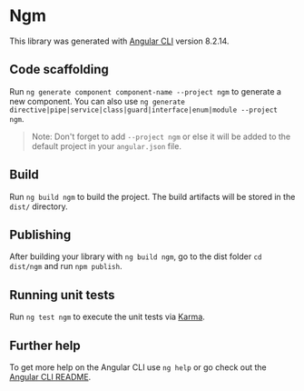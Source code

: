 # Ngm

This library was generated with [Angular CLI](https://github.com/angular/angular-cli) version 8.2.14.

## Code scaffolding

Run `ng generate component component-name --project ngm` to generate a new component. You can also use `ng generate directive|pipe|service|class|guard|interface|enum|module --project ngm`.
> Note: Don't forget to add `--project ngm` or else it will be added to the default project in your `angular.json` file. 

## Build

Run `ng build ngm` to build the project. The build artifacts will be stored in the `dist/` directory.

## Publishing

After building your library with `ng build ngm`, go to the dist folder `cd dist/ngm` and run `npm publish`.

## Running unit tests

Run `ng test ngm` to execute the unit tests via [Karma](https://karma-runner.github.io).

## Further help

To get more help on the Angular CLI use `ng help` or go check out the [Angular CLI README](https://github.com/angular/angular-cli/blob/master/README.md).

